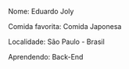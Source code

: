 Nome: Eduardo Joly

Comida favorita: Comida Japonesa

Localidade: São Paulo - Brasil

Aprendendo: Back-End